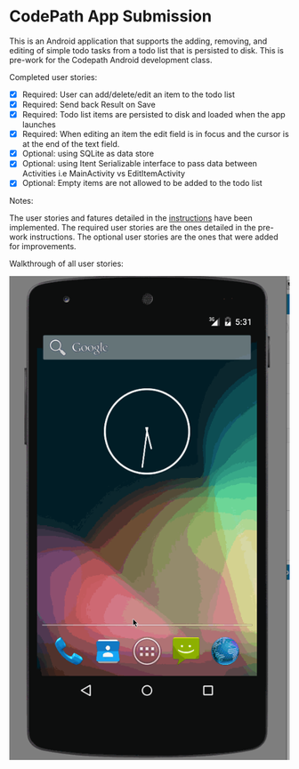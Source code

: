 # CodePath App Submission

This is an Android application that supports the adding, removing, and editing of simple todo tasks from a todo list that is persisted to disk.
This is pre-work for the Codepath Android development class.

Completed user stories:

 * [x] Required: User can add/delete/edit an item to the todo list
 * [x] Required: Send back Result on Save
 * [x] Required: Todo list items are persisted to disk and loaded when the app launches
 * [x] Required: When editing an item the edit field is in focus and the cursor is at the end of the text field.
 * [x] Optional: using SQLite as data store
 * [x] Optional: using Itent Serializable interface to pass data between Activities i.e MainActivity vs EditItemActivity
 * [x] Optional: Empty items are not allowed to be added to the todo list
 
Notes:

The user stories and fatures detailed in the [instructions](http://courses.codepath.com/snippets/intro_to_android/prework) have been implemented.
The required user stories are the ones detailed in the pre-work instructions. 
The optional user stories are the ones that were added for improvements.

Walkthrough of all user stories:

![Video Walkthrough](video_simpletodo.gif)
